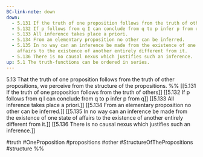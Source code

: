 ```yaml
---
BC-link-note: down
down:
  - 5.131 If the truth of one proposition follows from the truth of others
  - 5.132 If p follows from q I can conclude from q to p infer p from q
  - 5.133 All inference takes place a priori.
  - 5.134 From an elementary proposition no other can be inferred.
  - 5.135 In no way can an inference be made from the existence of one state of
    affairs to the existence of another entirely different from it.
  - 5.136 There is no causal nexus which justifies such an inference.
up: 5.1 The truth-functions can be ordered in series.
---
```

5.13 That the truth of one proposition follows from the truth of other propositions, we perceive from the structure of the propositions.
%%
[[5.131 If the truth of one proposition follows from the truth of others]]
[[5.132 If p follows from q I can conclude from q to p infer p from q]]
[[5.133 All inference takes place a priori.]]
[[5.134 From an elementary proposition no other can be inferred.]]
[[5.135 In no way can an inference be made from the existence of one state of affairs to the existence of another entirely different from it.]]
[[5.136 There is no causal nexus which justifies such an inference.]]

#truth #OneProposition #propositions #other #StructureOfThePropositions #structure %%